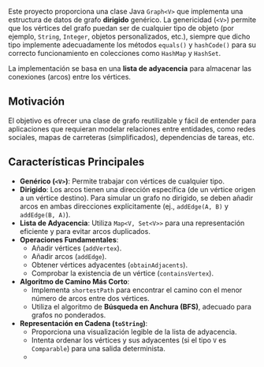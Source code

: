 Este proyecto proporciona una clase Java `Graph<V>` que implementa una estructura de datos de grafo **dirigido** genérico. La genericidad (`<V>`) permite que los vértices del grafo puedan ser de cualquier tipo de objeto (por ejemplo, `String`, `Integer`, objetos personalizados, etc.), siempre que dicho tipo implemente adecuadamente los métodos `equals()` y `hashCode()` para su correcto funcionamiento en colecciones como `HashMap` y `HashSet`.

La implementación se basa en una **lista de adyacencia** para almacenar las conexiones (arcos) entre los vértices.

## Motivación

El objetivo es ofrecer una clase de grafo reutilizable y fácil de entender para aplicaciones que requieran modelar relaciones entre entidades, como redes sociales, mapas de carreteras (simplificados), dependencias de tareas, etc.

## Características Principales

*   **Genérico (`<V>`)**: Permite trabajar con vértices de cualquier tipo.
*   **Dirigido**: Los arcos tienen una dirección específica (de un vértice origen a un vértice destino). Para simular un grafo no dirigido, se deben añadir arcos en ambas direcciones explícitamente (ej., `addEdge(A, B)` y `addEdge(B, A)`).
*   **Lista de Adyacencia**: Utiliza `Map<V, Set<V>>` para una representación eficiente y para evitar arcos duplicados.
*   **Operaciones Fundamentales**:
    *   Añadir vértices (`addVertex`).
    *   Añadir arcos (`addEdge`).
    *   Obtener vértices adyacentes (`obtainAdjacents`).
    *   Comprobar la existencia de un vértice (`containsVertex`).
*   **Algoritmo de Camino Más Corto**:
    *   Implementa `shortestPath` para encontrar el camino con el menor número de arcos entre dos vértices.
    *   Utiliza el algoritmo de **Búsqueda en Anchura (BFS)**, adecuado para grafos no ponderados.
*   **Representación en Cadena (`toString`)**:
    *   Proporciona una visualización legible de la lista de adyacencia.
    *   Intenta ordenar los vértices y sus adyacentes (si el tipo `V` es `Comparable`) para una salida determinista.
    * 